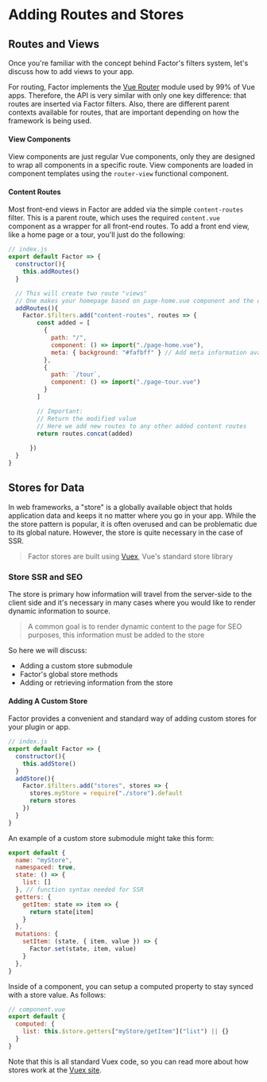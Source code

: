 # Adding Routes and Stores

## Routes and Views

Once you're familiar with the concept behind Factor's filters system, let's discuss how to add views to your app. 

For routing, Factor implements the [Vue Router](https://router.vuejs.org/) module used by 99% of Vue apps. Therefore, the API is very similar with only one key difference: that routes are inserted via Factor filters. Also, there are different parent contexts available for routes, that are important depending on how the framework is being used. 

#### View Components

View components are just regular Vue components, only they are designed to wrap all components in a specific route. View components are loaded in component templates using the `router-view` functional component.

#### Content Routes

Most front-end views in Factor are added via the simple `content-routes` filter.  This is a parent route, which uses the required `content.vue` component as a wrapper for all front-end routes. To add a front end view, like a home page or a tour, you'll just do the following: 

```javascript
// index.js
export default Factor => {
  constructor(){
    this.addRoutes()
  }

  // This will create two route "views" 
  // One makes your homepage based on page-home.vue component and the other at /tour from page-tour.vue
  addRoutes(){
    Factor.$filters.add("content-routes", routes => {
        const added = [
          {
            path: "/",
            component: () => import("./page-home.vue"),
            meta: { background: "#fafbff" } // Add meta information available to all components (e.g. this.$route.meta.background from component)
          },
          {
            path: `/tour`,
            component: () => import("./page-tour.vue")
          }
        ]

        // Important: 
        // Return the modified value 
        // Here we add new routes to any other added content routes
        return routes.concat(added) 
      
      })
  }
}
```

## Stores for Data

In web frameworks, a "store" is a globally available object that holds application data and keeps it no matter where you go in your app. While the the store pattern is popular, it is often overused and can be problematic due to its global nature. However, the store is quite necessary in the case of SSR.

> Factor stores are built using [Vuex](https://vuex.vuejs.org/), Vue's standard store library

### Store SSR and SEO
The store is primary how information will travel from the server-side to the client side and it's necessary in many cases where you would like to render dynamic information to source. 

> A common goal is to render dynamic content to the page for SEO purposes, this information must be added to the store

So here we will discuss: 
- Adding a custom store submodule 
- Factor's global store methods
- Adding or retrieving information from the store

#### Adding A Custom Store

Factor provides a convenient and standard way of adding custom stores for your plugin or app. 

```javascript
// index.js
export default Factor => {
  constructor(){
    this.addStore()
  }
  addStore(){
    Factor.$filters.add("stores", stores => {
      stores.myStore = require("./store").default
      return stores
    })
  }
}
```

An example of a custom store submodule might take this form: 

```javascript
export default {
  name: "myStore",
  namespaced: true,
  state: () => {
    list: []
  }, // function syntax needed for SSR
  getters: {
    getItem: state => item => {
      return state[item]
    }
  },
  mutations: {
    setItem: (state, { item, value }) => {
      Factor.set(state, item, value)
    }
  },
}
```

Inside of a component, you can setup a computed property to stay synced with a store value. As follows: 

```javascript
// component.vue
export default {
  computed: {
    list: this.$store.getters["myStore/getItem"]("list") || {}
  }
}
```


Note that this is all standard Vuex code, so you can read more about how stores work at the [Vuex site](https://vuex.vuejs.org/).